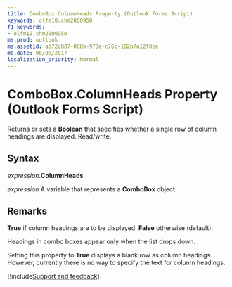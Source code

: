 ```yaml
---
title: ComboBox.ColumnHeads Property (Outlook Forms Script)
keywords: olfm10.chm2000950
f1_keywords:
- olfm10.chm2000950
ms.prod: outlook
ms.assetid: ad72c887-068b-973e-c76c-182b7a12f0ce
ms.date: 06/08/2017
localization_priority: Normal
---
```



# ComboBox.ColumnHeads Property (Outlook Forms Script)

Returns or sets a  **Boolean** that specifies whether a single row of column headings are displayed. Read/write.


## Syntax

_expression_.**ColumnHeads**

_expression_ A variable that represents a  **ComboBox** object.


## Remarks

 **True** if column headings are to be displayed, **False** otherwise (default).

Headings in combo boxes appear only when the list drops down.

Setting this property to  **True** displays a blank row as column headings. However, currently there is no way to specify the text for column headings.

[!include[Support and feedback](~/includes/feedback-boilerplate.md)]